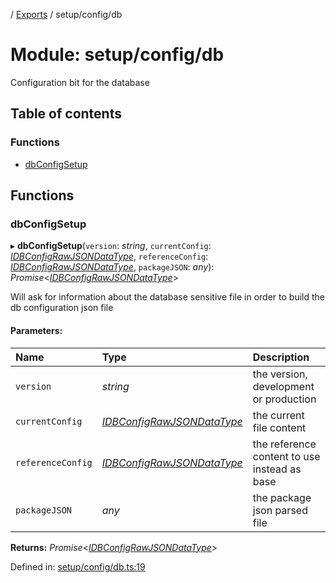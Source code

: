 [](../README.md) / [Exports](../modules.md) / setup/config/db

# Module: setup/config/db

Configuration bit for the database

## Table of contents

### Functions

- [dbConfigSetup](setup_config_db.md#dbconfigsetup)

## Functions

### dbConfigSetup

▸ **dbConfigSetup**(`version`: *string*, `currentConfig`: [*IDBConfigRawJSONDataType*](../interfaces/config.idbconfigrawjsondatatype.md), `referenceConfig`: [*IDBConfigRawJSONDataType*](../interfaces/config.idbconfigrawjsondatatype.md), `packageJSON`: *any*): *Promise*<[*IDBConfigRawJSONDataType*](../interfaces/config.idbconfigrawjsondatatype.md)\>

Will ask for information about the database sensitive file
in order to build the db configuration json file

#### Parameters:

Name | Type | Description |
:------ | :------ | :------ |
`version` | *string* | the version, development or production   |
`currentConfig` | [*IDBConfigRawJSONDataType*](../interfaces/config.idbconfigrawjsondatatype.md) | the current file content   |
`referenceConfig` | [*IDBConfigRawJSONDataType*](../interfaces/config.idbconfigrawjsondatatype.md) | the reference content to use instead as base   |
`packageJSON` | *any* | the package json parsed file    |

**Returns:** *Promise*<[*IDBConfigRawJSONDataType*](../interfaces/config.idbconfigrawjsondatatype.md)\>

Defined in: [setup/config/db.ts:19](https://github.com/onzag/itemize/blob/28218320/setup/config/db.ts#L19)
